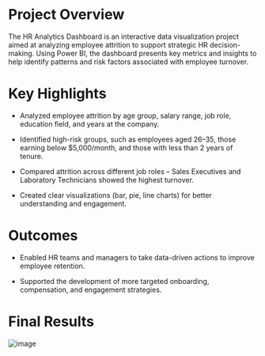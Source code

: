 # Project Overview
The HR Analytics Dashboard is an interactive data visualization project aimed at analyzing employee attrition to support strategic HR decision-making. Using Power BI, the dashboard presents key metrics and insights to help identify patterns and risk factors associated with employee turnover.

# Key Highlights
* Analyzed employee attrition by age group, salary range, job role, education field, and years at the company.

* Identified high-risk groups, such as employees aged 26–35, those earning below $5,000/month, and those with less than 2 years of tenure.

* Compared attrition across different job roles – Sales Executives and Laboratory Technicians showed the highest turnover.

* Created clear visualizations (bar, pie, line charts) for better understanding and engagement.

# Outcomes
* Enabled HR teams and managers to take data-driven actions to improve employee retention.

* Supported the development of more targeted onboarding, compensation, and engagement strategies.
# Final Results
![image](https://github.com/user-attachments/assets/57de27a0-0fd1-49ee-836c-15a4a735b048)
